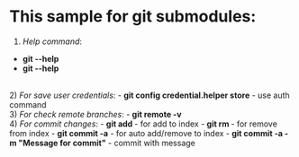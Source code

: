 # This sample for git submodules:

1) <i>Help command</i>:
- <b>git --help</b>
- <b>git --help <command></b>
<br>
2) <i>For save user credentials</i>:
- <b>git config credential.helper store</b>
- use auth command
<br>
3) <i>For check remote branches</i>:
- <b>git remote -v</b>
<br>
4) <i>For commit changes</i>:
- <b>git add <file></b> - for add to index
- <b>git rm <file></b> - for remove from index
- <b>git commit -a</b> - for auto add/remove to index
- <b>git commit -a -m "Message for commit"</b> - commit with message